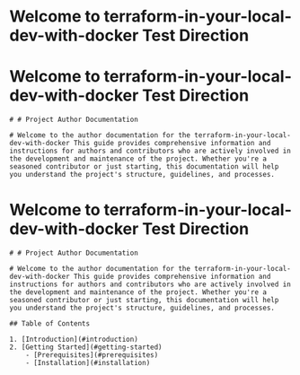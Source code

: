 # Welcome to  terraform-in-your-local-dev-with-docker Test Direction

	
	
# Welcome to  terraform-in-your-local-dev-with-docker Test Direction

	# # Project Author Documentation

	# Welcome to the author documentation for the terraform-in-your-local-dev-with-docker This guide provides comprehensive information and instructions for authors and contributors who are actively involved in the development and maintenance of the project. Whether you're a seasoned contributor or just starting, this documentation will help you understand the project's structure, guidelines, and processes.

	
	
# Welcome to  terraform-in-your-local-dev-with-docker Test Direction

	# # Project Author Documentation

	# Welcome to the author documentation for the terraform-in-your-local-dev-with-docker This guide provides comprehensive information and instructions for authors and contributors who are actively involved in the development and maintenance of the project. Whether you're a seasoned contributor or just starting, this documentation will help you understand the project's structure, guidelines, and processes.

	## Table of Contents

	1. [Introduction](#introduction)
	2. [Getting Started](#getting-started)
   		- [Prerequisites](#prerequisites)
   		- [Installation](#installation)
	
	
